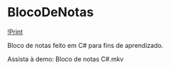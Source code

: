 # BlocoDeNotas

[!Print](print.png)

Bloco de notas feito em C# para fins de aprendizado.

Assista à demo: Bloco de notas C#.mkv
 

